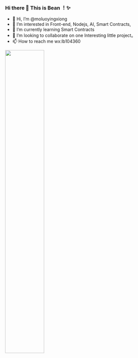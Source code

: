 
  ### Hi there 👋 This is Bean ！✨ 
- 👋 Hi, I’m @moluoyingxiong
- 👀 I’m interested in Front-end, Nodejs, AI, Smart Contracts,       
- 🌱 I’m currently learning Smart Contracts
- 💞️ I’m looking to collaborate on one Interesting little project。    
- 📫 How to reach me wx:lb104360       

<!---
moluoyingxiong/moluoyingxiong is a ✨ special ✨ repository because its `README.md` (this file) appears on your GitHub profile.
You can click the Preview link to take a look at your changes.
--->
<img width="50%" align="center" src="https://github-readme-stats.vercel.app/api?username=moluoyingxiong&show_icons=true&hide_border=true" />



